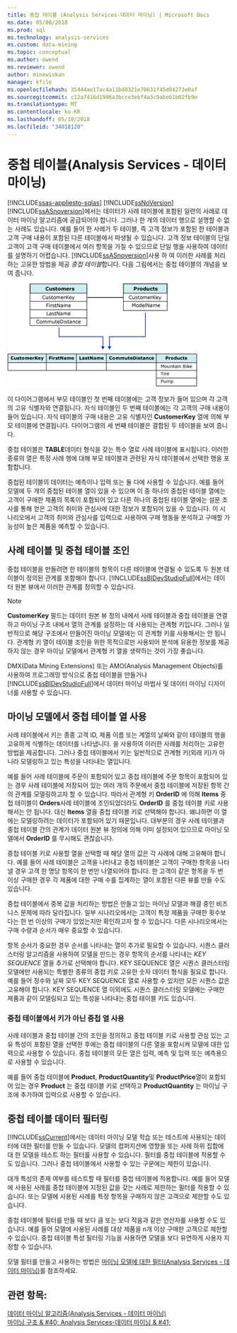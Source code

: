 ```yaml
---
title: 중첩 테이블 (Analysis Services-데이터 마이닝) | Microsoft Docs
ms.date: 05/08/2018
ms.prod: sql
ms.technology: analysis-services
ms.custom: data-mining
ms.topic: conceptual
ms.author: owend
ms.reviewer: owend
author: minewiskan
manager: kfile
ms.openlocfilehash: 35444ae17ac4a11bd0321e70631f45d84273e0af
ms.sourcegitcommit: c12a7416d1996a3bcce3ebf4a3c9abe61b02fb9e
ms.translationtype: MT
ms.contentlocale: ko-KR
ms.lasthandoff: 05/10/2018
ms.locfileid: "34018120"
---
```

# <a name="nested-tables-analysis-services---data-mining"></a>중첩 테이블(Analysis Services - 데이터 마이닝)
[!INCLUDE[ssas-appliesto-sqlas](../../includes/ssas-appliesto-sqlas.md)]
  [!INCLUDE[ssNoVersion](../../includes/ssnoversion-md.md)] [!INCLUDE[ssASnoversion](../../includes/ssasnoversion-md.md)]에서는 데이터가 사례 테이블에 포함된 일련의 사례로 데이터 마이닝 알고리즘에 공급되어야 합니다. 그러나 한 개의 데이터 행으로 설명할 수 없는 사례도 있습니다. 예를 들어 한 사례가 두 테이블, 즉 고객 정보가 포함된 한 테이블과 고객 구매 내용이 포함된 다른 테이블에서 파생될 수 있습니다. 고객 정보 테이블의 단일 고객이 고객 구매 테이블에서 여러 항목을 가질 수 있으므로 단일 행을 사용하여 데이터를 설명하기 어렵습니다. [!INCLUDE[ssASnoversion](../../includes/ssasnoversion-md.md)]사용 하 여 이러한 사례를 처리 하는 고유한 방법을 제공 *중첩 테이블*합니다. 다음 그림에서는 중첩 테이블의 개념을 보여 줍니다.  
  
 ![중첩된 테이블을 사용 하 여 두 테이블 결합](../../analysis-services/data-mining/media/nested-tables.gif "중첩된 테이블을 사용 하 여 두 테이블 결합")  
  
 이 다이어그램에서 부모 테이블인 첫 번째 테이블에는 고객 정보가 들어 있으며 각 고객의 고유 식별자와 연결됩니다. 자식 테이블인 두 번째 테이블에는 각 고객의 구매 내용이 들어 있습니다. 자식 테이블의 구매 내용은 고유 식별자인 **CustomerKey** 열에 의해 부모 테이블에 연결됩니다. 다이어그램의 세 번째 테이블은 결합된 두 테이블을 보여 줍니다.  
  
 중첩 테이블은 **TABLE**데이터 형식을 갖는 특수 열로 사례 테이블에 표시됩니다. 이러한 종류의 열은 특정 사례 행에 대해 부모 테이블과 관련된 자식 테이블에서 선택한 행을 포함합니다.  
  
 중첩된 테이블의 데이터는 예측이나 입력 또는 둘 다에 사용할 수 있습니다. 예를 들어 모델에 두 개의 중첩된 테이블 열이 있을 수 있으며 이 중 하나의 중첩된 테이블 열에는 고객이 구매한 제품의 목록이 포함되어 있고 다른 하나의 중첩된 테이블 열에는 설문 조사를 통해 얻은 고객의 취미와 관심사에 대한 정보가 포함되어 있을 수 있습니다. 이 시나리오에서 고객의 취미와 관심사를 입력으로 사용하여 구매 행동을 분석하고 구매할 가능성이 높은 제품을 예측할 수 있습니다.  
  
## <a name="joining-case-tables-and-nested-tables"></a>사례 테이블 및 중첩 테이블 조인  
 중첩 테이블을 만들려면 한 테이블의 항목이 다른 테이블에 연결될 수 있도록 두 원본 테이블이 정의된 관계를 포함해야 합니다. [!INCLUDE[ssBIDevStudioFull](../../includes/ssbidevstudiofull-md.md)]에서는 데이터 원본 뷰에서 이러한 관계를 정의할 수 있습니다.  
  
> [!NOTE]  
>  **CustomerKey** 필드는 데이터 원본 뷰 정의 내에서 사례 테이블과 중첩 테이블을 연결하고 마이닝 구조 내에서 열의 관계를 설정하는 데 사용되는 관계형 키입니다. 그러나 일반적으로 해당 구조에서 만들어진 마이닝 모델에는 이 관계형 키를 사용해서는 안 됩니다. 관계형 키 열이 테이블 조인을 위한 목적으로만 사용되어 분석에 유용한 정보를 제공하지 않는 경우 마이닝 모델에서 관계형 키 열을 생략하는 것이 가장 좋습니다.  
  
 DMX(Data Mining Extensions) 또는 AMO(Analysis Management Objects)를 사용하여 프로그래밍 방식으로 중첩 테이블을 만들거나 [!INCLUDE[ssBIDevStudioFull](../../includes/ssbidevstudiofull-md.md)]에서 데이터 마이닝 마법사 및 데이터 마이닝 디자이너를 사용할 수 있습니다.  
  
## <a name="using-nested-table-columns-in-a-mining-model"></a>마이닝 모델에서 중첩 테이블 열 사용  
 사례 테이블에서 키는 종종 고객 ID, 제품 이름 또는 계열의 날짜와 같이 테이블의 행을 고유하게 식별하는 데이터를 나타냅니다. 을 사용하여 이러한 사례를 처리하는 고유한 방법을 제공합니다. 그러나 중첩 테이블에서 키는 일반적으로 관계형 키(외래 키)가 아니라 모델링하고 있는 특성을 나타내는 열입니다.  
  
 예를 들어 사례 테이블에 주문이 포함되어 있고 중첩 테이블에 주문 항목이 포함되어 있는 경우 사례 테이블에 저장되어 있는 여러 개의 주문에서 중첩 테이블에 저장된 항목 간의 관계를 모델링하고자 할 수 있습니다. 따라서 관계형 키 **OrderID** 에 의해 **Items** 중첩 테이블이 **Orders**사례 테이블에 조인되었더라도 **OrderID** 를 중첩 테이블 키로 사용해서는 안 됩니다. 대신 **Items** 열을 중첩 테이블 키로 선택해야 합니다. 왜냐하면 이 열에는 모델링하려는 데이터가 포함되어 있기 때문입니다. 대부분의 경우 사례 테이블과 중첩 테이블 간의 관계가 데이터 원본 뷰 정의에 의해 이미 설정되어 있으므로 마이닝 모델에서 **OrderID** 를 무시해도 괜찮습니다.  
  
 중첩 테이블 키로 사용할 열을 선택할 때 해당 열의 값은 각 사례에 대해 고유해야 합니다. 예를 들어 사례 테이블은 고객을 나타내고 중첩 테이블은 고객이 구매한 항목을 나타낼 경우 고객 한 명당 항목이 한 번만 나열되어야 합니다. 한 고객이 같은 항목을 두 번 이상 구매한 경우 각 제품에 대한 구매 수를 집계하는 열이 포함된 다른 뷰를 만들 수도 있습니다.  
  
 중첩 테이블에서 중복 값을 처리하는 방법은 만들고 있는 마이닝 모델과 해결 중인 비즈니스 문제에 따라 달라집니다. 일부 시나리오에서는 고객이 특정 제품을 구매한 횟수보다는 한 번 이상의 구매가 있었는지만 확인하고자 할 수 있습니다. 다른 시나리오에서는 구매 수량과 순서가 매우 중요할 수 있습니다.  
  
 항목 순서가 중요한 경우 순서를 나타내는 열이 추가로 필요할 수 있습니다. 시퀀스 클러스터링 알고리즘을 사용하여 모델을 만드는 경우 항목의 순서를 나타내는 *KEY SEQUENCE* 열을 추가로 선택해야 합니다. KEY SEQUENCE 열은 시퀀스 클러스터링 모델에만 사용되는 특별한 종류의 중첩 키로 고유한 숫자 데이터 형식을 필요로 합니다. 예를 들어 정수와 날짜 모두 KEY SEQUENCE 열로 사용할 수 있지만 모든 시퀀스 값은 고유해야 합니다. KEY SEQUENCE 열 이외에도 시퀀스 클러스터링 모델에는 구매한 제품과 같이 모델링되고 있는 특성을 나타내는 중첩 테이블 키도 있습니다.  
  
### <a name="using-non-key-nested-columns-from-a-nested-table"></a>중첩 테이블에서 키가 아닌 중첩 열 사용  
 사례 테이블과 중첩 테이블 간의 조인을 정의하고 중첩 테이블 키로 사용할 관심 있는 고유 특성이 포함된 열을 선택한 후에는 중첩 테이블의 다른 열을 포함시켜 모델에 대한 입력으로 사용할 수 있습니다. 중첩 테이블의 모든 열은 입력, 예측 및 입력 또는 예측용으로 사용할 수 있습니다.  
  
 예를 들어 중첩 테이블에 **Product**, **ProductQuantity**및 **ProductPrice**열이 포함되어 있는 경우 **Product** 는 중첩 테이블 키로 선택하고 **ProductQuantity** 는 마이닝 구조에 추가하여 입력으로 사용할 수 있습니다.  
  
## <a name="filtering-nested-table-data"></a>중첩 테이블 데이터 필터링  
 [!INCLUDE[ssCurrent](../../includes/sscurrent-md.md)]에서는 데이터 마이닝 모델 학습 또는 테스트에 사용되는 데이터에 대한 필터를 만들 수 있습니다. 모델의 컴퍼지션에 영향을 또는 사례 하위 집합에 대 한 모델을 테스트 하는 필터를 사용할 수 있습니다. 필터를 중첩 테이블에 적용할 수도 있습니다. 그러나 중첩 테이블에서 사용할 수 있는 구문에는 제한이 있습니다.  
  
 대개 특성의 존재 여부를 테스트할 때 필터를 중첩 테이블에 적용합니다. 예를 들어 모델에 사용된 사례를 중첩 테이블에 지정된 값을 갖는 사례로 제한하는 필터를 적용할 수 있습니다. 또는 모델에 사용된 사례를 특정 항목을 구매하지 않은 고객으로 제한할 수도 있습니다.  
  
 중첩 테이블에 필터를 만들 때 보다 큼 또는 보다 작음과 같은 연산자를 사용할 수도 있습니다. 예를 들어 모델에 사용된 사례를 대상 제품을 n개 이상 구매한 고객으로 제한할 수 있습니다. 중첩 테이블 특성 필터링 기능을 사용하면 모델을 보다 유연하게 사용자 지정할 수 있습니다.  
  
 모델 필터를 만들고 사용하는 방법은 [마이닝 모델에 대한 필터&#40;Analysis Services - 데이터 마이닝&#41;](../../analysis-services/data-mining/filters-for-mining-models-analysis-services-data-mining.md)를 참조하세요.  
  
## <a name="see-also"></a>관련 항목:  
 [데이터 마이닝 알고리즘&#40;Analysis Services - 데이터 마이닝&#41;](../../analysis-services/data-mining/data-mining-algorithms-analysis-services-data-mining.md)   
 [마이닝 구조 & #40; Analysis Services-데이터 마이닝 & #41;](../../analysis-services/data-mining/mining-structures-analysis-services-data-mining.md)  
  
  
